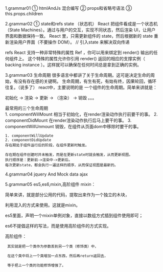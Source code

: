 1.grammar01
  ① htmlAndJs 混合编写
  ② props和省略号语法
  ③ this.props.children


2.grammar02
  ① state和refs
  state （状态机）
   React 把组件看成是一个状态机（State Machines）。通过与用户的交互，实现不同状态，然后渲染 UI，让用户界面和数据保持一致。
   React 里，只需更新组件的 state，然后根据新的 state 重新渲染用户界面（不要操作 DOM）。
  // 引入state 来解决双向传递

  refs
   React 支持一种非常特殊的属性 Ref ，你可以用来绑定到 render() 输出的任何组件上。
   这个特殊的属性允许你引用 render() 返回的相应的支撑实例（ backing instance ）。这样就可以确保在任何时间总是拿到正确的实例。


3.grammar03
  生命周期
  很多语言中都讲了关于生命周期。这可是决定生命的周始，有没有存在感的关键啊。
  生命周期，有生有死，有始有终，因果轮回，循环往复。（说多了）
  react中，主要说明的是 一个组件的生命周期。简单来讲就是：

  初始化 →  渲染  →  更新  →   （渲染）  →   销毁  。。。

  最常用的三个生命周期   
    1. componentWillMount
       相当于初始化，在render渲染动作执行前要干的事。
    2. componentDidMount
       在render渲染动作执行后马上要干的事。
    3. componentWillUnmount
       销毁，在组件从页面dom中移除时要干的事。


    1. componentWillUpdate
    2. componentDidUpdate
    存在期处于组件运行后的阶段，在组件更新时触发。

    存在期在组件创建时并未触发，而是在更新state时就会触发，从而更新视图。
    执行顺序是：更新前->渲染中->更新后。
    每次更新state，都会执行一遍这样的顺序，从而保证视图是最新的。

4.grammar04
   jquery And Mock data
   ajax

5.grammar05
   es5,es6,mixin,高阶组件
   mixin：


   简单来讲，就是部分公用的代码，提取出来作为一个独立的木块，

   利用混入的方式来使用。这就是mixin。

   es5里面，声明一个mixin单例对象，直接以数组方式插到组件使用即可；

   es6不提倡这样的写法，而是使用高阶组件的方式实现。

   高阶组件：

     其实就是把一个类作为参数丢到另一个类（修饰类）中，

     在这个类中将上一个类增加一点东西，然后再return返回去，

     等于把上一个类的功能修饰增强了。